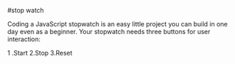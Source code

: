 

#stop watch

Coding a JavaScript stopwatch is an easy little project you can build in one day even as a beginner. Your stopwatch needs three buttons for user interaction:

1 .Start
2.Stop
3.Reset


